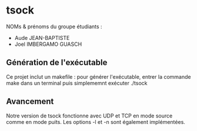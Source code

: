 # tsock

NOMs & prénoms du groupe étudiants : 
- Aude JEAN-BAPTISTE 
- Joel IMBERGAMO GUASCH 

## Génération de l'exécutable 

Ce projet inclut un makefile : pour générer l'exécutable, entrer la commande make dans un terminal puis simplememnt exécuter ./tsock 

## Avancement 

Notre version de tsock fonctionne avec UDP et TCP en mode source comme en mode puits. Les options -l et -n sont également implémentées. 